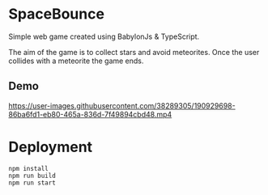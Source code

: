 # SpaceBounce

Simple web game created using BabylonJs & TypeScript.

The aim of the game is to collect stars and avoid meteorites. Once the user collides with a meteorite the game ends.

## Demo



https://user-images.githubusercontent.com/38289305/190929698-86ba6fd1-eb80-465a-836d-7f49894cbd48.mp4



# Deployment

```
npm install
npm run build
npm run start
```
